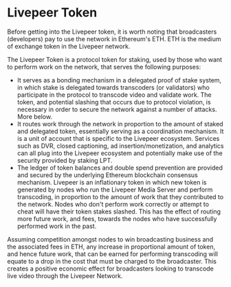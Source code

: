 # Livepeer Token

Before getting into the Livepeer token, it is worth noting that broadcasters
(developers) pay to use the network in Ethereum's ETH. ETH is the medium of
exchange token in the Livepeer network.

The Livepeer Token is a protocol token for staking, used by those who want to
perform work on the network, that serves the following purposes:

- It serves as a bonding mechanism in a delegated proof of stake system, in
  which stake is delegated towards transcoders (or validators) who participate
  in the protocol to transcode video and validate work. The token, and potential
  slashing that occurs due to protocol violation, is necessary in order to
  secure the network against a number of attacks. More below.
- It routes work through the network in proportion to the amount of staked and
  delegated token, essentially serving as a coordination mechanism. It is a unit
  of account that is specific to the Livepeer ecosystem. Services such as DVR,
  closed captioning, ad insertion/monetization, and analytics can all plug into
  the Livepeer ecosystem and potentially make use of the security provided by
  staking LPT.
- The ledger of token balances and double spend prevention are provided and
  secured by the underlying Ethereum blockchain consensus mechanism. Livepeer is
  an inflationary token in which new token is generated by nodes who run the
  Livepeer Media Server and perform transcoding, in proportion to the amount of
  work that they contributed to the network. Nodes who don't perform work
  correctly or attempt to cheat will have their token stakes slashed. This has
  the effect of routing more future work, and fees, towards the nodes who have
  successfully performed work in the past.

Assuming competition amongst nodes to win broadcasting business and the
associated fees in ETH, any increase in proportional amount of token, and hence
future work, that can be earned for performing transcoding will equate to a drop
in the cost that must be charged to the broadcaster. This creates a positive
economic effect for broadcasters looking to transcode live video through the
Livepeer Network.
